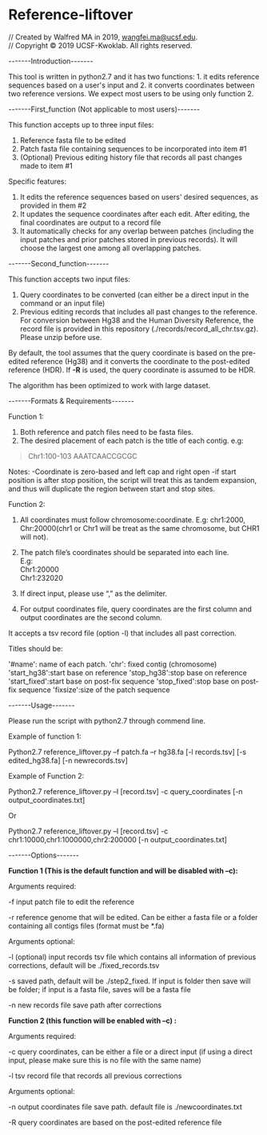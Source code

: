 # Reference-liftover

//  Created by Walfred MA in 2019, wangfei.ma@ucsf.edu. <br>
//  Copyright © 2019 UCSF-Kwoklab. All rights reserved.


-------Introduction-------



This tool is written in python2.7 and it has two functions: 1. it edits reference sequences based on a user's input and 2. it converts coordinates between two reference versions. We expect most users to be using only function 2. 

-------First_function (Not applicable to most users)-------

This function accepts up to three input files: 
1. Reference fasta file to be edited
2. Patch fasta file containing sequences to be incorporated into item #1
3. (Optional) Previous editing history file that records all past changes made to item #1

Specific features:

1.	It edits the reference sequences based on users' desired sequences, as provided in them #2
2.	It updates the sequence coordinates after each edit. After editing, the final coordinates are output to a record file
3.	It automatically checks for any overlap between patches (including the input patches and prior patches stored in previous records). It will choose the largest one among all overlapping patches.

-------Second_function-------

This function accepts two input files: 
1. Query coordinates to be converted (can either be a direct input in the command or an input file)
2. Previous editing records that includes all past changes to the reference. For conversion between Hg38 and the Human Diversity Reference, the record file is provided in this repository (./records/record_all_chr.tsv.gz). Please unzip before use.

By default, the tool assumes that the query coordinate is based on the pre-edited reference (Hg38) and it converts the coordinate to the post-edited reference (HDR). If **-R** is used, the query coordinate is assumed to be HDR.

The algorithm has been optimized to work with large dataset.

-------Formats & Requirements-------

Function 1:

1.	Both reference and patch files need to be fasta files. 
2.	The desired placement of each patch is the title of each contig.
e.g: 

>Chr1:100-103
AAATCAACCGCGC

Notes:
-Coordinate is zero-based and left cap and right open
-if start position is after stop position, the script will treat this as tandem expansion, and thus will duplicate the region between start and stop sites.

Function 2:

1.	All coordinates must follow chromosome:coordinate. E.g: chr1:2000, Chr:20000(chr1 or Chr1 will be treat as the same chromosome, but CHR1 will not).

2.	The patch file’s coordinates should be separated into each line. <br>
E.g: <br>
Chr1:20000 <br>
Chr1:232020

3.	If direct input, please use “,” as the delimiter. 
4.	For output coordinates file, query coordinates are the first column and output coordinates are the second column. 


It accepts a tsv record file (option -l) that includes all past correction.

Titles should be:

'#name': name of each patch.
'chr': fixed contig (chromosome)
'start_hg38':start base on reference
'stop_hg38':stop base on reference 
'start_fixed':start base on post-fix sequence
'stop_fixed':stop base on post-fix sequence
'fixsize':size of the patch sequence



-------Usage-------

Please run the script with python2.7 through commend line. 

Example of function 1:

Python2.7 reference_liftover.py –f patch.fa –r hg38.fa [-l records.tsv] [-s edited_hg38.fa] [-n newrecords.tsv]

Example of Function 2:

Python2.7 reference_liftover.py –l [record.tsv]  -c query_coordinates [-n output_coordinates.txt]

Or 

Python2.7 reference_liftover.py –l [record.tsv]  -c chr1:10000,chr1:1000000,chr2:200000   [-n output_coordinates.txt]





-------Options-------





**Function 1 (This is the default function and will be disabled with –c):**

Arguments required:

-f			input patch file to edit the reference

-r			reference genome that will be edited. Can be either a fasta file or a folder containing all contigs files (format must be *.fa)

Arguments optional:

-l			(optional) input records tsv file which contains all information of previous corrections, default will be ./fixed_records.tsv

-s			saved path, default will be ./step2_fixed. If input is folder then save will be folder; if input is a fasta file, saves will be a fasta file

-n			new records file save path after corrections


**Function 2 (this function will be enabled with –c) :**

Arguments required:

-c			query coordinates, can be either a file or a direct input (if using a direct input, please make sure this is no file with the same name)

-l			tsv record file that records all previous corrections

Arguments optional:

-n			output coordinates file save path. default file is ./newcoordinates.txt

-R      query coordinates are based on the post-edited reference file


